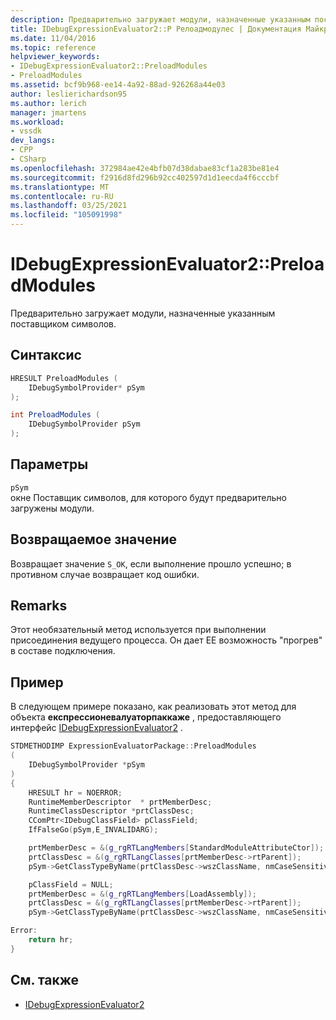 ```yaml
---
description: Предварительно загружает модули, назначенные указанным поставщиком символов.
title: IDebugExpressionEvaluator2::P Релоадмодулес | Документация Майкрософт
ms.date: 11/04/2016
ms.topic: reference
helpviewer_keywords:
- IDebugExpressionEvaluator2::PreloadModules
- PreloadModules
ms.assetid: bcf9b968-ee14-4a92-88ad-926268a44e03
author: leslierichardson95
ms.author: lerich
manager: jmartens
ms.workload:
- vssdk
dev_langs:
- CPP
- CSharp
ms.openlocfilehash: 372984ae42e4bfb07d38dabae83cf1a283be81e4
ms.sourcegitcommit: f2916d8fd296b92cc402597d1d1eecda4f6cccbf
ms.translationtype: MT
ms.contentlocale: ru-RU
ms.lasthandoff: 03/25/2021
ms.locfileid: "105091998"
---
```

# <a name="idebugexpressionevaluator2preloadmodules"></a>IDebugExpressionEvaluator2::PreloadModules
Предварительно загружает модули, назначенные указанным поставщиком символов.

## <a name="syntax"></a>Синтаксис

```cpp
HRESULT PreloadModules (
    IDebugSymbolProvider* pSym
);
```

```csharp
int PreloadModules (
    IDebugSymbolProvider pSym
);
```

## <a name="parameters"></a>Параметры
`pSym`\
окне Поставщик символов, для которого будут предварительно загружены модули.

## <a name="return-value"></a>Возвращаемое значение
Возвращает значение `S_OK`, если выполнение прошло успешно; в противном случае возвращает код ошибки.

## <a name="remarks"></a>Remarks
Этот необязательный метод используется при выполнении присоединения ведущего процесса. Он дает EE возможность "прогрев" в составе подключения.

## <a name="example"></a>Пример
В следующем примере показано, как реализовать этот метод для объекта **експрессионевалуаторпаккаже** , предоставляющего интерфейс [IDebugExpressionEvaluator2](../../../extensibility/debugger/reference/idebugexpressionevaluator2.md) .

```cpp
STDMETHODIMP ExpressionEvaluatorPackage::PreloadModules
(
    IDebugSymbolProvider *pSym
)
{
    HRESULT hr = NOERROR;
    RuntimeMemberDescriptor  * prtMemberDesc;
    RuntimeClassDescriptor *prtClassDesc;
    CComPtr<IDebugClassField> pClassField;
    IfFalseGo(pSym,E_INVALIDARG);

    prtMemberDesc = &(g_rgRTLangMembers[StandardModuleAttributeCtor]);
    prtClassDesc = &(g_rgRTLangClasses[prtMemberDesc->rtParent]);
    pSym->GetClassTypeByName(prtClassDesc->wszClassName, nmCaseSensitive, &pClassField);

    pClassField = NULL;
    prtMemberDesc = &(g_rgRTLangMembers[LoadAssembly]);
    prtClassDesc = &(g_rgRTLangClasses[prtMemberDesc->rtParent]);
    pSym->GetClassTypeByName(prtClassDesc->wszClassName, nmCaseSensitive, &pClassField);

Error:
    return hr;
}
```

## <a name="see-also"></a>См. также
- [IDebugExpressionEvaluator2](../../../extensibility/debugger/reference/idebugexpressionevaluator2.md)
